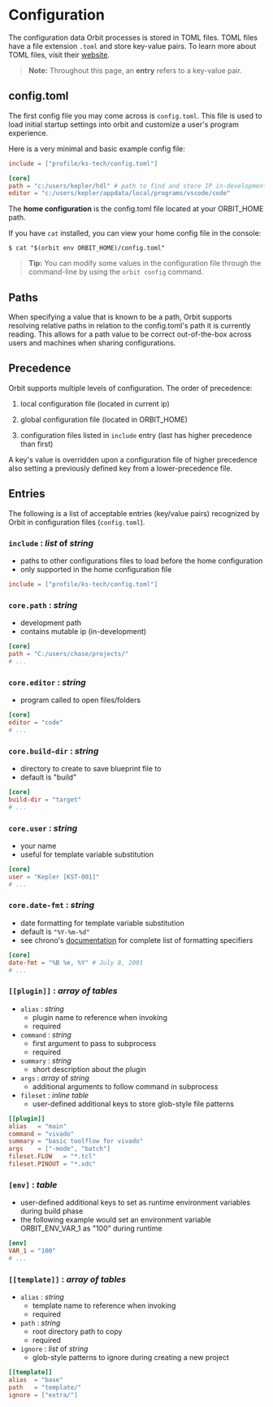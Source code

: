 # Configuration

The configuration data Orbit processes is stored in TOML files. TOML files have a file extension `.toml` and store key-value pairs. To learn more about TOML files, visit their [website](https://toml.io/en/).

> __Note:__ Throughout this page, an __entry__ refers to a key-value pair.

## config.toml

The first config file you may come across is `config.toml`. This file is used to load initial startup settings into orbit and customize a user's program experience.

Here is a very minimal and basic example config file:
``` toml
include = ["profile/ks-tech/config.toml"]

[core]
path = "c:/users/kepler/hdl" # path to find and store IP in-development
editor = "c:/users/kepler/appdata/local/programs/vscode/code"
```

The __home configuration__ is the config.toml file located at your ORBIT_HOME path.

If you have `cat` installed, you can view your home config file in the console:
```
$ cat "$(orbit env ORBIT_HOME)/config.toml"
```

> __Tip:__ You can modify some values in the configuration file through the command-line by using the `orbit config` command.

## Paths

When specifying a value that is known to be a path, Orbit supports resolving relative paths in relation to the config.toml's path it is currently reading. This allows for a path value to be correct out-of-the-box across users and machines when sharing configurations.

## Precedence

Orbit supports multiple levels of configuration. The order of precedence:

1. local configuration file (located in current ip)

2. global configuration file (located in ORBIT_HOME)

3. configuration files listed in `include` entry (last has higher precedence than first)

A key's value is overridden upon a configuration file of higher precedence also setting a previously defined key from a lower-precedence file.

## Entries

The following is a list of acceptable entries (key/value pairs) recognized by Orbit in configuration files (`config.toml`).


### `include` : _list_ of _string_
- paths to other configurations files to load before the home configuration
- only supported in the home configuration file

``` toml
include = ["profile/ks-tech/config.toml"]
```

### `core.path` : _string_
- development path
- contains mutable ip (in-development)

``` toml
[core]
path = "C:/users/chase/projects/"
# ...
```

### `core.editor` : _string_
- program called to open files/folders

``` toml
[core]
editor = "code"
# ...
```

### `core.build-dir` : _string_
- directory to create to save blueprint file to
- default is "build"

``` toml
[core]
build-dir = "target"
# ...
```

### `core.user` : _string_
- your name
- useful for template variable substitution

``` toml
[core]
user = "Kepler [KST-001]"
# ...
```

### `core.date-fmt` : _string_
- date formatting for template variable substitution
- default is `"%Y-%m-%d"`
- see chrono's [documentation](https://docs.rs/chrono/0.4.19/chrono/format/strftime/index.html#specifiers) for complete list of formatting specifiers

``` toml
[core]
date-fmt = "%B %e, %Y" # July 8, 2001
# ...
```

### `[[plugin]]` : _array of tables_
- `alias` : _string_ 
    - plugin name to reference when invoking
    - required
- `command` : _string_
    - first argument to pass to subprocess
    - required
- `summary` : _string_
    - short description about the plugin
- `args` : _array_ of _string_
    - additional arguments to follow command in subprocess  
- `fileset` : _inline table_
    - user-defined additional keys to store glob-style file patterns

``` toml
[[plugin]]
alias   = "main"
command = "vivado"
summary = "basic toolflow for vivado"
args    = ["-mode", "batch"]
fileset.FLOW   = "*.tcl"
fileset.PINOUT = "*.xdc"
```

### `[env]` : _table_
- user-defined additional keys to set as runtime environment variables during build phase
- the following example would set an environment variable ORBIT_ENV_VAR_1 as "100" during runtime

``` toml
[env]
VAR_1 = "100"
# ...
```

### `[[template]]` : _array of tables_
- `alias` : _string_
    - template name to reference when invoking
    - required
- `path` : _string_
    - root directory path to copy
    - required
- `ignore` : _list_ of _string_
    - glob-style patterns to ignore during creating a new project

``` toml
[[template]]
alias  = "base"
path   = "template/"
ignore = ["extra/"]
```